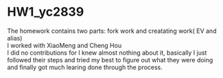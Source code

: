 # HW1_yc2839
The homework contains two parts: fork work and creatating work( EV and alias)  
I worked with XiaoMeng and Cheng Hou  
I did no contributions for I knew almost nothing about it, basically I just followed their steps and tried my best to figure out what they were doing and finally got much learing done through the process.
